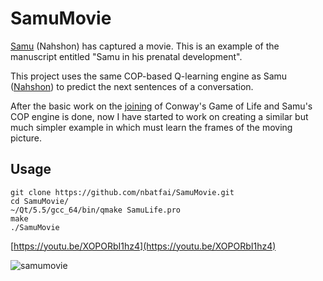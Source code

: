 # SamuMovie
[Samu](http://arxiv.org/abs/1511.02889) (Nahshon) has captured a movie. 
This is an example of the manuscript entitled "Samu in his prenatal development".

This project uses the same COP-based Q-learning engine as Samu ([Nahshon](https://github.com/nbatfai/nahshon)) 
to predict the next sentences of a conversation. 

After the basic work on the [joining](https://github.com/nbatfai/SamuLife) 
of Conway's Game of Life and Samu's COP engine is done, 
now I have started to work on creating a similar but much simpler example 
in which must learn the frames of the moving picture.

## Usage

```
git clone https://github.com/nbatfai/SamuMovie.git
cd SamuMovie/
~/Qt/5.5/gcc_64/bin/qmake SamuLife.pro
make
./SamuMovie
```
[https://youtu.be/XOPORbI1hz4](https://youtu.be/XOPORbI1hz4)

![samumovie](https://cloud.githubusercontent.com/assets/3148120/12219039/13fe4f14-b732-11e5-9590-1bd0d875fc93.png)
